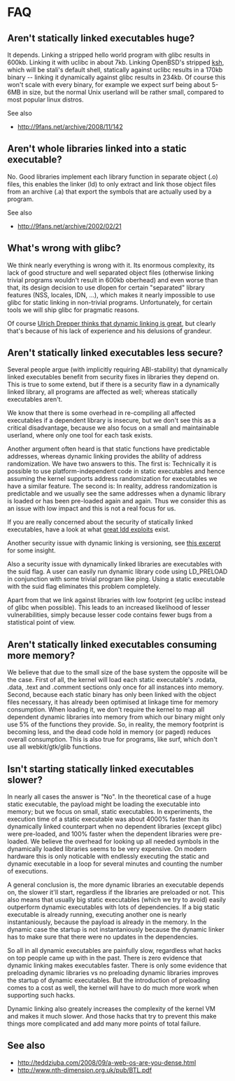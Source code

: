 FAQ
===

Aren't statically linked executables huge?
-------------------------------------------
It depends. Linking a stripped hello world program with glibc results in 600kb.
Linking it with uclibc in about 7kb. Linking OpenBSD's stripped [ksh](git://github.com/dryfish/openbsd-pdksh.git), which
will be stali's default shell, statically against uclibc results in a 170kb
binary -- linking it dynamically against glibc results in 234kb.
Of course this won't scale with every binary, for example we expect surf
being about 5-6MB in size, but the normal Unix userland will be rather small,
compared to most popular linux distros.

See also

* <http://9fans.net/archive/2008/11/142>

Aren't whole libraries linked into a static executable?
-------------------------------------------------------
No. Good libraries implement each library function in separate object (.o)
files, this enables the linker (ld) to only extract and link those
object files from an archive (.a) that export the symbols that are
actually used by a program.

See also

* <http://9fans.net/archive/2002/02/21>

What's wrong with glibc?
------------------------
We think nearly everything is wrong with it. Its enormous complexity,
its lack of good structure and well separated object files
(otherwise linking trivial programs wouldn't result in 600kb oberhead) and
even worse than that, its design decision to use dlopen for certain
"separated" library features (NSS, locales, IDN, ...), which makes it nearly
impossible to use glibc for static linking in non-trivial programs.
Unfortunately, for certain tools we will ship glibc for pragmatic reasons.

Of course [Ulrich Drepper thinks that dynamic linking is
great](http://people.redhat.com/drepper/no_static_linking.html), but clearly
that's because of his lack of experience and his delusions of grandeur.


Aren't statically linked executables less secure?
----------------------------------------------
Several people argue (with implicitly requiring ABI-stability) that dynamically
linked executables benefit from security fixes in libraries they depend on.
This is true to some extend, but if there is a security flaw in a dynamically
linked library, all programs are affected as well; whereas statically
executables aren't.

We know that there is some overhead in re-compiling all affected executables if
a dependent library is insecure, but we don't see this as a critical
disadvantage, because we also focus on a small and maintainable userland, where
only one tool for each task exists.

Another argument often heard is that static functions have predictable
addresses, whereas dynamic linking provides the ability of address
randomization. We have two answers to this. The first is: Technically it is
possible to use platform-independent code in static executables and hence assuming
the kernel supports address randomization for executables we have a similar
feature. The second is: In reality, address randomization is predictable
and we usually see the same addresses when a dynamic library is loaded or has
been pre-loaded again and again. Thus we consider this as an issue with low
impact and this is not a real focus for us.

If you are really concerned about the security of statically linked executables,
have a look at what [great ldd exploits](http://www.catonmat.net/blog/ldd-arbitrary-code-execution/) exist.

Another security issue with dynamic linking is versioning, see [this
excerpt](http://harmful.cat-v.org/software/dynamic-linking/versioned-symbols)
for some insight.

Also a security issue with dynamically linked libraries are executables with
the suid flag. A user can easily run dynamic library code using LD_PRELOAD in
conjunction with some trivial program like ping. Using a static 
executable with the suid flag eliminates this problem completely.

Apart from that we link against libraries with low footprint (eg uclibc instead
of glibc when possible). This leads to an increased likelihood
of lesser vulnerabilities, simply because lesser code contains fewer bugs from
a statistical point of view.

Aren't statically linked executables consuming more memory?
--------------------------------------------------------
We believe that due to the small size of the base system the opposite will be
the case. First of all, the kernel will load each static executable's .rodata, .data,
.text and .comment sections only once for all instances into memory.
Second, because each static binary has only been linked with the object files
necessary, it has already been optimised at linkage time for memory
consumption. When loading it, we don't require the kernel to map all
dependent dynamic libraries into memory from which our binary might only use 5%
of the functions they provide. So, in reality, the memory footprint is becoming
less, and the dead code hold in memory (or paged) reduces overall consumption.
This is also true for programs, like surf, which don't use all webkit/gtk/glib
functions.

Isn't starting statically linked executables slower?
----------------------------------------------------
In nearly all cases the answer is "No". In the theoretical case of a huge static
executable, the payload might be loading the executable into memory; but we
focus on small, static executables. In experiments, the execution time of a static
executable was about 4000% faster than its dynamically linked counterpart
when no dependent libraries (except glibc) were pre-loaded, and 100% faster when
the dependent libraries were pre-loaded. We believe the overhead for looking up
all needed symbols in the dynamically loaded libraries seems to be very
expensive. On modern hardware this is only noticable with endlessly executing
the static and dynamic executable in a loop for several minutes and counting
the number of executions. 

A general conclusion is, the more dynamic libraries an executable depends on,
the slower it'll start, regardless if the libraries are preloaded or not.
This also means that usually big static executables (which we try to avoid)
easily outperform dynamic executables with lots of dependencies. If a big
static executable is already running, executing another one is nearly
instantaniously, because the payload is already in the memory. In the dynamic
case the startup is not instantaniously because the dynamic linker has to make
sure that there were no updates in the dependencies.

So all in all dynamic executables are painfully slow, regardless what hacks on
top people came up with in the past. There is zero evidence that dynamic
linking makes executables faster. There is only some evidence that preloading
dynamic libraries vs no preloading dynamic libraries improves the startup of
dynamic executables. But the introduction of preloading comes to a cost as
well, the kernel will have to do much more work when supporting such hacks.

Dynamic linking also greately increases the complexity of the kernel VM and
makes it much slower. And those hacks that try to prevent this make things more
complicated and add many more points of total failure.

See also
--------
* <http://teddziuba.com/2008/09/a-web-os-are-you-dense.html>
* <http://www.nth-dimension.org.uk/pub/BTL.pdf>


